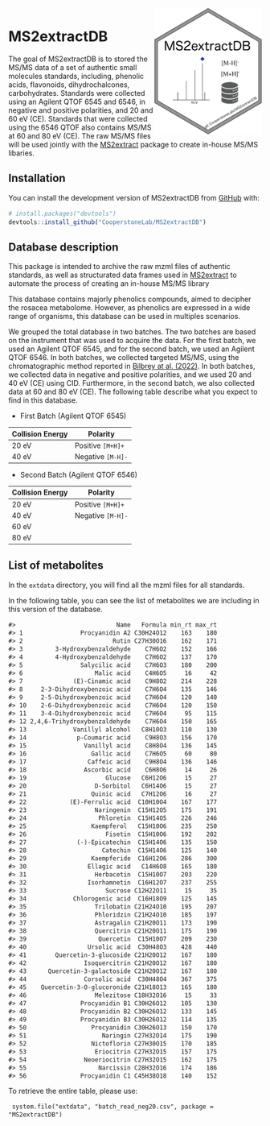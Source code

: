 
<!-- README.md is generated from README.Rmd. Please edit that file -->

<img src="man/figures/MS2extractDB.png" align="right" height="250" style="float:right; height:250px;"/>

# MS2extractDB

<!-- badges: start -->
<!-- badges: end -->

The goal of MS2extractDB is to stored the MS/MS data of a set of
authentic small molecules standards, including, phenolic acids,
flavonoids, dihydrochalcones, carbohydrates. Standards were collected
using an Agilent QTOF 6545 and 6546, in negative and positive
polarities, and 20 and 60 eV (CE). Standards that were collected using
the 6546 QTOF also contains MS/MS at 60 and 80 eV (CE). The raw MS/MS
files will be used jointly with the
[MS2extract](https://cooperstonelab.github.io/MS2extract/) package to
create in-house MS/MS libaries.

## Installation

You can install the development version of MS2extractDB from
[GitHub](https://github.com/CooperstoneLab/MS2extractDB) with:

``` r
# install.packages("devtools")
devtools::install_github("CooperstoneLab/MS2extractDB")
```

## Database description

This package is intended to archive the raw mzml files of authentic
standards, as well as structurated data frames used in
[MS2extract](https://cooperstonelab.github.io/MS2extract/) to automate
the process of creating an in-house MS/MS library

This database contains majorly phenolics compounds, aimed to decipher
the rosacea metabolome. However, as phenolics are expressed in a wide
range of organisms, this database can be used in multiples scenarios.

We grouped the total database in two batches. The two batches are based
on the instrument that was used to acquire the data. For the first
batch, we used an Agilent QTOF 6545, and for the second batch, we used
an Agilent QTOF 6546. In both batches, we collected targeted MS/MS,
using the chromatographic method reported in [Bilbrey at al.
(2022)](https://nph.onlinelibrary.wiley.com/doi/full/10.1111/nph.17693).
In both batches, we collected data in negative and positive polarities,
and we used 20 and 40 eV (CE) using CID. Furthermore, in the second
batch, we also collected data at 60 and 80 eV (CE). The following table
describe what you expect to find in this database.

- First Batch (Agilent QTOF 6545)

| Collision Energy | Polarity          |
|------------------|-------------------|
| 20 eV            | Positive `[M+H]+` |
| 40 eV            | Negative `[M-H]-` |

- Second Batch (Agilent QTOF 6546)

| Collision Energy | Polarity          |
|------------------|-------------------|
| 20 eV            | Positive `[M+H]+` |
| 40 eV            | Negative `[M-H]-` |
| 60 eV            |                   |
| 80 eV            |                   |

## List of metabolites

In the `extdata` directory, you will find all the mzml files for all
standards.

In the following table, you can see the list of metabolites we are
including in this version of the database.

    #>                            Name   Formula min_rt max_rt
    #> 1                Procyanidin A2 C30H24O12    163    180
    #> 2                         Rutin C27H30O16    162    171
    #> 3         3-Hydroxybenzaldehyde    C7H6O2    152    166
    #> 4         4-Hydroxybenzaldehyde    C7H6O2    137    170
    #> 5                Salycilic acid    C7H6O3    180    200
    #> 6                    Malic acid    C4H6O5     16     42
    #> 7              (E)-Cinamic acid    C9H8O2    214    228
    #> 8     2-3-Dihydroxybenzoic acid    C7H6O4    135    146
    #> 9     2-5-Dihydroxybenzoic acid    C7H6O4    120    140
    #> 10    2-6-Dihydroxybenzoic acid    C7H6O4    120    150
    #> 11    3-4-Dihydroxybenzoic acid    C7H6O4     95    115
    #> 12 2,4,6-Trihydroxybenzaldehyde    C7H6O4    150    165
    #> 13             Vanillyl alcohol   C8H10O3    110    130
    #> 14              p-Coumaric acid    C9H8O3    156    170
    #> 15                Vanillyl acid    C8H8O4    136    145
    #> 16                  Gallic acid    C7H6O5     60     80
    #> 17                 Caffeic acid    C9H8O4    136    146
    #> 18                Ascorbic acid    C6H8O6     14     26
    #> 19                      Glucose   C6H12O6     15     27
    #> 20                   D-Sorbitol   C6H14O6     15     27
    #> 21                  Quinic acid   C7H12O6     16     27
    #> 22            (E)-Ferrulic acid  C10H10O4    167    177
    #> 23                   Naringenin  C15H12O5    175    191
    #> 24                    Phloretin  C15H14O5    226    246
    #> 25                  Kaempferol   C15H10O6    235    250
    #> 26                      Fisetin  C15H10O6    192    202
    #> 27              (-)-Epicatechin  C15H14O6    135    150
    #> 28                     Catechin  C15H14O6    125    140
    #> 29                  Kaempferide  C16H12O6    286    300
    #> 30                 Ellagic acid   C14H6O8    165    180
    #> 31                   Herbacetin  C15H10O7    203    220
    #> 32                 Isorhamnetin  C16H12O7    237    255
    #> 33                      Sucrose C12H22O11     15     35
    #> 34             Chlorogenic acid  C16H18O9    125    145
    #> 35                   Trilobatin C21H24O10    195    207
    #> 36                   Phloridzin C21H24O10    185    197
    #> 37                   Astragalin C21H20O11    173    190
    #> 38                   Quercitrin C21H20O11    175    190
    #> 39                    Quercetin  C15H10O7    209    230
    #> 40                 Ursolic acid  C30H48O3    428    440
    #> 41        Quercetin-3-glucoside C21H20O12    167    180
    #> 42                Isoquercitrin C21H20O12    167    180
    #> 43      Quercetin-3-galactoside C21H20O12    167    180
    #> 44                Corsolic acid  C30H48O4    367    375
    #> 45    Quercetin-3-O-glucoronide C21H18O13    165    180
    #> 46                   Melezitose C18H32O16     15     33
    #> 47               Procyanidin B1 C30H26O12    105    130
    #> 48               Procyanidin B2 C30H26O12    133    145
    #> 49               Procyanidin B3 C30H26O12    114    135
    #> 50                  Procyanidin C30H26O13    150    170
    #> 51                     Naringin C27H32O14    175    190
    #> 52                  Nictoflorin C27H30O15    170    185
    #> 53                   Eriocitrin C27H32O15    157    175
    #> 54                Neoeriocitrin C27H32O15    162    175
    #> 55                    Narcissin C28H32O16    174    186
    #> 56               Procyanidin C1 C45H38O18    140    152

To retrieve the entire table, please use:

     system.file("extdata", "batch_read_neg20.csv", package = "MS2extractDB")
